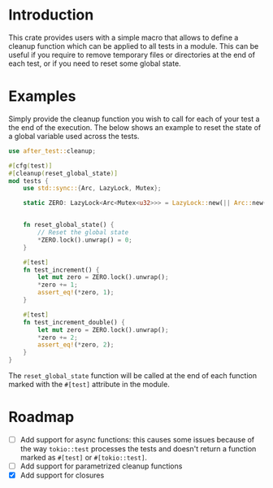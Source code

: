 # Introduction

This crate provides users with a simple macro that allows to define a cleanup function which can be
applied to all tests in a module. This can be useful if you require to remove temporary files or directories
at the end of each test, or if you need to reset some global state.

# Examples

Simply provide the cleanup function you wish to call for each of your test a the end of the execution. The below
shows an example to reset the state of a global variable used across the tests.

```rust
use after_test::cleanup;

#[cfg(test)]
#[cleanup(reset_global_state)]
mod tests {
    use std::sync::{Arc, LazyLock, Mutex};

    static ZERO: LazyLock<Arc<Mutex<u32>>> = LazyLock::new(|| Arc::new(Mutex::new(0)));


    fn reset_global_state() {
        // Reset the global state
        *ZERO.lock().unwrap() = 0;
    }

    #[test]
    fn test_increment() {
        let mut zero = ZERO.lock().unwrap();
        *zero += 1;
        assert_eq!(*zero, 1);
    }

    #[test]
    fn test_increment_double() {
        let mut zero = ZERO.lock().unwrap();
        *zero += 2;
        assert_eq!(*zero, 2);
    }
}
```

The `reset_global_state` function will be called at the end of each function marked with the `#[test]` attribute in the
module.

# Roadmap

- [ ] Add support for async functions: this causes some issues because of the way `tokio::test` processes the tests and
  doesn't return a function marked as `#[test]` or `#[tokio::test]`.
- [ ] Add support for parametrized cleanup functions
- [x] Add support for closures